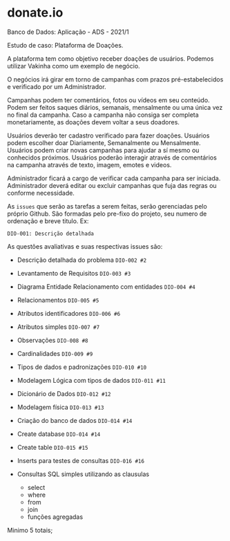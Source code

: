 # donate.io

Banco de Dados: Aplicação - ADS - 2021/1

Estudo de caso: 
 Plataforma de Doações.

A plataforma tem como objetivo receber doações de usuários.
Podemos utilizar Vakinha como um exemplo de negócio.

O negócios irá girar em torno de campanhas com prazos pré-estabelecidos e verificado por um Administrador.


Campanhas podem ter comentários, fotos ou vídeos em seu conteúdo.
Podem ser feitos saques diários, semanais, mensalmente ou uma única vez no final da campanha.
Caso a campanha não consiga ser completa monetariamente, as doações devem voltar a seus doadores.

Usuários deverão ter cadastro verificado para fazer doações.
Usuários podem escolher doar Diariamente, Semanalmente ou Mensalmente.
Usuários podem criar novas campanhas para ajudar a sí mesmo ou conhecidos próximos.
Usuários poderão interagir através de comentários na campanha através de texto, imagem, emotes e videos.

Administrador ficará a cargo de verificar cada campanha para ser iniciada.
Administrador deverá editar ou excluir campanhas que fuja das regras ou conforme necessidade.

As `issues` que serão as tarefas a serem feitas, serão gerenciadas pelo próprio Github.
São formadas pelo pre-fixo do projeto, seu numero de ordenação e breve titulo. Ex:

`DIO-001: Descrição detalhada`

As questões avaliativas e suas respectivas issues são:
- Descrição detalhada do problema `DIO-002 #2`
- Levantamento de Requisitos `DIO-003 #3`
- Diagrama Entidade Relacionamento com entidades `DIO-004 #4`
- Relacionamentos `DIO-005 #5`
- Atributos identificadores `DIO-006 #6`
- Atributos simples `DIO-007 #7`
- Observações `DIO-008 #8`
- Cardinalidades `DIO-009 #9`
- Tipos de dados e padronizações `DIO-010 #10`
- Modelagem Lógica com tipos de dados `DIO-011 #11`
- Dicionário de Dados `DIO-012 #12`
- Modelagem física `DIO-013 #13`
- Criação do banco de dados `DIO-014 #14`
- Create database `DIO-014 #14`
- Create table `DIO-015 #15`
- Inserts para testes de consultas `DIO-016 #16`

- Consultas SQL simples utilizando as clausulas <!-- TODO: Criar issue--> 
  - select 
  - where
  - from
  - join
  - funções agregadas
 
 Minimo 5 totais;